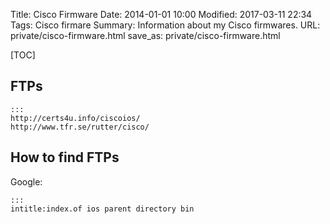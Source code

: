 Title: Cisco Firmware
Date: 2014-01-01 10:00
Modified: 2017-03-11 22:34
Tags: Cisco firmare
Summary: Information about my Cisco firmwares.
URL: private/cisco-firmware.html
save_as: private/cisco-firmware.html

[TOC]

## FTPs

    :::
    http://certs4u.info/ciscoios/
    http://www.tfr.se/rutter/cisco/


## How to find FTPs

Google:

    :::
    intitle:index.of ios parent directory bin

